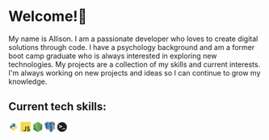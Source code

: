 # Welcome!👋
My name is Allison. I am a passionate developer who loves to create digital solutions through code. I have a psychology background and am a former boot camp graduate who is always interested in exploring new technologies. My projects are a collection of my skills and current interests. I'm always working on new projects and ideas so I can continue to grow my knowledge.
## Current tech skills:
<code><img height="20" src="https://github.com/github/explore/blob/main/topics/python/python.png"></code>
<code><img height="20" src="https://github.com/github/explore/blob/main/topics/javascript/javascript.png"></code>
<code><img height="20" src="https://github.com/github/explore/blob/main/topics/nodejs/nodejs.png"></code>
<code><img height="20" src="https://github.com/github/explore/blob/main/topics/postgresql/postgresql.png"></code>
<code><img height="20" src="https://github.com/github/explore/blob/main/topics/terminal/terminal.png"></code>
<!-- <code><img height="20" src="https://github.com/github/explore/blob/main/topics/postgresql/postgresql.png"></code>
<code><img height="20" src="https://github.com/github/explore/blob/main/topics/postgresql/postgresql.png"></code>
<code><img height="20" src="https://github.com/github/explore/blob/main/topics/postgresql/postgresql.png"></code> -->

<!-- <p align="center"> <img src="https://github-readme-stats.vercel.app/api?username=asobol13&show_icons=true&theme=panda" alt="asobol13" /> -->
